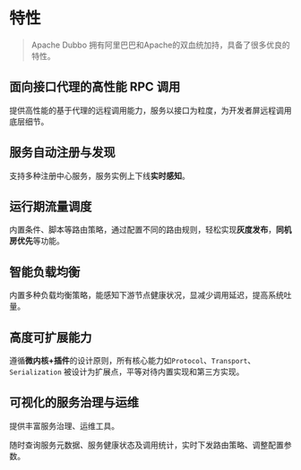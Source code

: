 # 特性

>Apache Dubbo 拥有阿里巴巴和Apache的双血统加持，具备了很多优良的特性。



## 面向接口代理的高性能 RPC 调用

提供高性能的基于代理的远程调用能力，服务以接口为粒度，为开发者屏远程调用底层细节。

## 服务自动注册与发现

支持多种注册中心服务，服务实例上下线**实时感知**。

## 运行期流量调度

内置条件、脚本等路由策略，通过配置不同的路由规则，轻松实现**灰度发布**，**同机房优先**等功能。

## 智能负载均衡

内置多种负载均衡策略，能感知下游节点健康状况，显减少调用延迟，提高系统吐量。

## 高度可扩展能力

遵循**微内核+插件**的设计原则，所有核心能力如`Protocol`、`Transport`、 `Serialization` 被设计为扩展点，平等对待内置实现和第三方实现。

## 可视化的服务治理与运维

提供丰富服务治理、运维工具。

随时查询服务元数据、服务健康状态及调用统计，实时下发路由策略、调整配置参数。